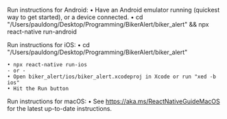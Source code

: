   Run instructions for Android:
    • Have an Android emulator running (quickest way to get started), or a device connected.
    • cd "/Users/pauldong/Desktop/Programming/BikerAlert/biker_alert" && npx react-native run-android
  
  Run instructions for iOS:
    • cd "/Users/pauldong/Desktop/Programming/BikerAlert/biker_alert"
    
    • npx react-native run-ios
    - or -
    • Open biker_alert/ios/biker_alert.xcodeproj in Xcode or run "xed -b ios"
    • Hit the Run button
    
  Run instructions for macOS:
    • See https://aka.ms/ReactNativeGuideMacOS for the latest up-to-date instructions.